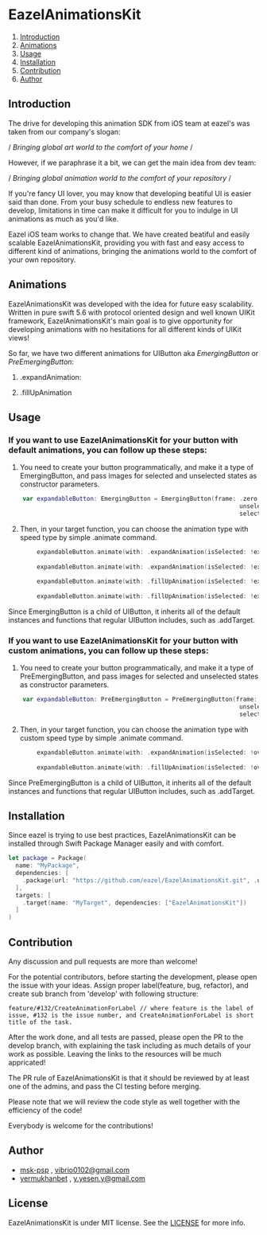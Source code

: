 # EazelAnimationsKit

1. [Introduction](#introduction)
2. [Animations](#animations)
3. [Usage](#usage)
4. [Installation](#installation)
5. [Contribution](#contribution)
6. [Author](#author)

## Introduction 

The drive for developing this animation SDK from iOS team at eazel's was taken from our company's slogan:

/ *Bringing global art world to the comfort of your home* / 

However, if we paraphrase it a bit, we can get the main idea from dev team:

/ *Bringing global animation world to the comfort of your repository* /

If you're fancy UI lover, you may know that developing beatiful UI is easier said than done. From your busy schedule to endless new features to develop, limitations in time can make it difficult for you to indulge in UI animations as much as you'd like.

Eazel iOS team works to change that. We have created beatiful and easily scalable EazelAnimationsKit, providing you with fast and easy access to different kind of animations, bringing the animations world to the comfort of your own repository.

## Animations

EazelAnimationsKit was developed with the idea for future easy scalability. Written in pure swift 5.6 with protocol oriented design and well known UIKit framework, EazelAnimationsKit's main goal is to give opportunity for developing animations with no hesitations for all different kinds of UIKit views!

So far, we have two different animations for UIButton aka *EmergingButton* or *PreEmergingButton*:

1. .expandAnimation:

2. .fillUpAnimation


## Usage

### If you want to use EazelAnimationsKit for your button with default animations, you can follow up these steps:

1. You need to create your button programmatically, and make it a type of EmergingButton, and pass images for selected and unselected states as constructor parameters.

```swift
    var expandableButton: EmergingButton = EmergingButton(frame: .zero,
                                                                 unselectedImage: UIImage(named: "btn_bookmark"),
                                                                 selectedImage: UIImage(named: "btn_bookmark_on"))
```
2. Then, in your target function, you can choose the animation type with speed type by simple .animate command.

```swift
        expandableButton.animate(with: .expandAnimation(isSelected: !expandableButton.isSelected, duration: .fast)) // for expand animation with fast duration
        
        expandableButton.animate(with: .expandAnimation(isSelected: !expandableButton.isSelected, duration: .slow)) // for expand animation with slow duration
        
        expandableButton.animate(with: .fillUpAnimation(isSelected: !expandableButton.isSelected, duration: .fast)) // for fill up animation with fast duration
        
        expandableButton.animate(with: .fillUpAnimation(isSelected: !expandableButton.isSelected, duration: .slow)) // for fill up animation with slow duration
```
Since EmergingButton is a child of UIButton, it inherits all of the default instances and functions that regular UIButton includes, such as .addTarget.

### If you want to use EazelAnimationsKit for your button with custom animations, you can follow up these steps:

1. You need to create your button programmatically, and make it a type of PreEmergingButton, and pass images for selected and unselected states as constructor parameters.

```swift
    var expandableButton: PreEmergingButton = PreEmergingButton(frame: .zero,
                                                                 unselectedImage: UIImage(named: "btn_bookmark"),
                                                                 selectedImage: UIImage(named: "btn_bookmark_on"))
```
2. Then, in your target function, you can choose the animation type with custom speed type by simple .animate command.

```swift
        expandableButton.animate(with: .expandAnimation(isSelected: !ovelappingButton.isSelected, duration: .init(startAnimating: 0.3, finishAnimating: 0.5))) // startAnimating is the duration of first animation until it changes the state finishAnimating is the duration of last animation after button changed the state
        
        expandableButton.animate(with: .fillUpAnimation(isSelected: !ovelappingButton.isSelected, duration: .init(startAnimating: 0.3, finishAnimating: 0.5))) // startAnimating is the duration of first animation until it changes the state finishAnimating is the duration of last animation after button changed the state
```
Since PreEmergingButton is a child of UIButton, it inherits all of the default instances and functions that regular UIButton includes, such as .addTarget.

## Installation

Since eazel is trying to use best practices, EazelAnimationsKit can be installed through Swift Package Manager easily and with comfort.

```swift
let package = Package(
  name: "MyPackage",
  dependencies: [
    .package(url: "https://github.com/eazel/EazelAnimationsKit.git", .upToNextMinor(from: "1.0.0"))
  ],
  targets: [
    .target(name: "MyTarget", dependencies: ["EazelAnimationsKit"])
  ]
)
```

## Contribution

Any discussion and pull requests are more than welcome! 

For the potential contributors, before starting the development, please open the issue with your ideas. Assign proper label(feature, bug, refactor), and create sub branch from 'develop' with following structure:
 
```
feature/#132/CreateAnimationForLabel // where feature is the label of issue, #132 is the issue number, and CreateAnimationForLabel is short title of the task.
```

After the work done, and all tests are passed, please open the PR to the develop branch, with explaining the task including as much details of your work as possible. Leaving the links to the resources will be much appricated! 

The PR rule of EazelAnimationsKit is that it should be reviewed by at least one of the admins, and pass the CI testing before merging.

Please note that we will review the code style as well together with the efficiency of the code!

Everybody is welcome for the contributions!

## Author
 
- [msk-psp](https://github.com/msk-psp) , vibrio0102@gmail.com
- [yermukhanbet](https://github.com/yermukhanbet) , y.yesen.y@gmail.com


## License 

EazelAnimationsKit is under MIT license. See the [LICENSE](https://github.com/eazel/EazelAnimationsKit/blob/main/LICENSE) for more info.






 
   
